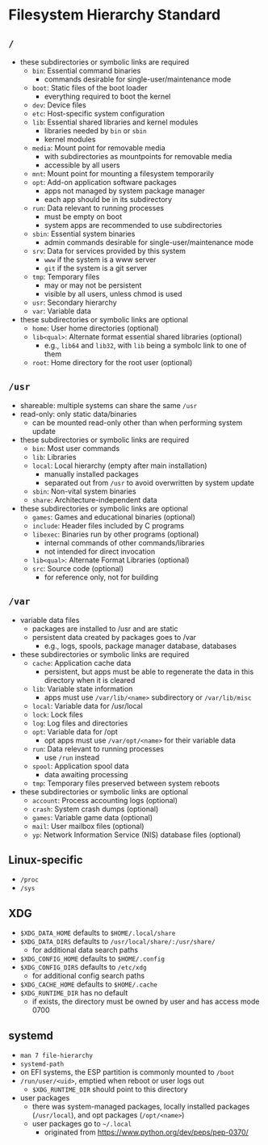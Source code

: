 Filesystem Hierarchy Standard
=============================

## `/`

- these subdirectories or symbolic links are required
  - `bin`: Essential command binaries
    - commands desirable for single-user/maintenance mode
  - `boot`: Static files of the boot loader
    - everything required to boot the kernel
  - `dev`: Device files
  - `etc`: Host-specific system configuration
  - `lib`: Essential shared libraries and kernel modules
    - libraries needed by `bin` or `sbin`
    - kernel modules
  - `media`: Mount point for removable media
    - with subdirectories as mountpoints for removable media
    - accessible by all users
  - `mnt`: Mount point for mounting a filesystem temporarily
  - `opt`: Add-on application software packages
    - apps not managed by system package manager
    - each app should be in its subdirectory
  - `run`: Data relevant to running processes
    - must be empty on boot
    - system apps are recommended to use subdirectories
  - `sbin`: Essential system binaries
    - admin commands desirable for single-user/maintenance mode
  - `srv`: Data for services provided by this system
    - `www` if the system is a www server
    - `git` if the system is a git server
  - `tmp`: Temporary files
    - may or may not be persistent
    - visible by all users, unless chmod is used
  - `usr`: Secondary hierarchy
  - `var`: Variable data
- these subdirectories or symbolic links are optional
  - `home`: User home directories (optional)
  - `lib<qual>`: Alternate format essential shared libraries (optional)
    - e.g., `lib64` and `lib32`, with `lib` being a symbolc link to one of
      them
  - `root`: Home directory for the root user (optional)

## `/usr`

- shareable: multiple systems can share the same `/usr`
- read-only: only static data/binaries
  - can be mounted read-only other than when performing system update
- these subdirectories or symbolic links are required
  - `bin`: Most user commands
  - `lib`: Libraries
  - `local`: Local hierarchy (empty after main installation)
    - manually installed packages
    - separated out from `/usr` to avoid overwritten by system update
  - `sbin`: Non-vital system binaries
  - `share`: Architecture-independent data
- these subdirectories or symbolic links are optional
  - `games`: Games and educational binaries (optional)
  - `include`: Header files included by C programs
  - `libexec`: Binaries run by other programs (optional)
    - internal commands of other commands/libraries
    - not intended for direct invocation
  - `lib<qual>`: Alternate Format Libraries (optional)
  - `src`: Source code (optional)
    - for reference only, not for building

## `/var`

- variable data files
  - packages are installed to /usr and are static
  - persistent data created by packages goes to /var
    - e.g., logs, spools, package manager database, databases
- these subdirectories or symbolic links are required
  - `cache`: Application cache data
    - persistent, but apps must be able to regenerate the data in this
      directory when it is cleared
  - `lib`: Variable state information
    - apps must use `/var/lib/<name>` subdirectory or `/var/lib/misc`
  - `local`: Variable data for /usr/local
  - `lock`: Lock files
  - `log`: Log files and directories
  - `opt`: Variable data for /opt
    - opt apps must use `/var/opt/<name>` for their variable data
  - `run`: Data relevant to running processes
    - use `/run` instead
  - `spool`: Application spool data
    - data awaiting processing
  - `tmp`: Temporary files preserved between system reboots
- these subdirectories or symbolic links are optional
  - `account`: Process accounting logs (optional)
  - `crash`: System crash dumps (optional)
  - `games`: Variable game data (optional)
  - `mail`: User mailbox files (optional)
  - `yp`: Network Information Service (NIS) database files (optional)

## Linux-specific

- `/proc`
- `/sys`

## XDG

- `$XDG_DATA_HOME` defaults to `$HOME/.local/share` 
- `$XDG_DATA_DIRS` defaults to `/usr/local/share/:/usr/share/`
  - for additional data search paths
- `$XDG_CONFIG_HOME` defaults to `$HOME/.config` 
- `$XDG_CONFIG_DIRS` defaults to `/etc/xdg`
  - for additional config search paths
- `$XDG_CACHE_HOME` defaults to `$HOME/.cache`
- `$XDG_RUNTIME_DIR` has no default
  - if exists, the directory must be owned by user and has access mode 0700

## systemd

- `man 7 file-hierarchy`
- `systemd-path`
- on EFI systems, the ESP partition is commonly mounted to `/boot`
- `/run/user/<uid>`, emptied when reboot or user logs out
  - `$XDG_RUNTIME_DIR` should point to this directory
- user packages
  - there was system-managed packages, locally installed packages
    (`/usr/local`), and opt packages (`/opt/<name>`)
  - user packages go to `~/.local`
    - originated from <https://www.python.org/dev/peps/pep-0370/>
